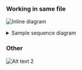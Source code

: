 ### Working in same file
![Inline diagram](https://g.gravizo.com/source/inline_diag3?https://raw.githubusercontent.com/Azure/azure-iot-sdk-python-preview/diagrams/azure-iot-hub-devicesdk/doc/component.md)
<details> 
<summary>Sample sequence diagram</summary>
inline_diag3
@startuml;
actor user;
participant "Authentication Provider Factory" as authfac;
participant "Authentication Provider" as auth;
user -> authfac: supply connection string;
activate authfac;
authfac -> auth : factory method call
activate auth;
auth -> authfac : Authentication Provider Object;
deactivate auth;
authfac -> user: Authentication Provider Object;
deactivate authfac;

participant "Device Client" as client;
activate client;
user -> client: create client (auth provider, protocol);
client -> client : class call
client -> user : a device client

@enduml
inline_diag3
</details>





### Other
![Alt text 2](https://g.gravizo.com/source/svg?https://raw.githubusercontent.com/Azure/azure-iot-sdk-python-preview/diagrams/azure-iot-hub-devicesdk/doc/test.plantuml)
